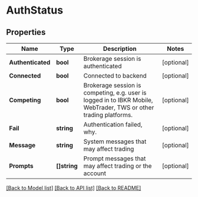 # AuthStatus

## Properties

Name | Type | Description | Notes
------------ | ------------- | ------------- | -------------
**Authenticated** | **bool** | Brokerage session is authenticated | [optional] 
**Connected** | **bool** | Connected to backend | [optional] 
**Competing** | **bool** | Brokerage session is competing, e.g. user is logged in to IBKR Mobile, WebTrader, TWS or other trading platforms. | [optional] 
**Fail** | **string** | Authentication failed, why. | [optional] 
**Message** | **string** | System messages that may affect trading | [optional] 
**Prompts** | **[]string** | Prompt messages that may affect trading or the account | [optional] 

[[Back to Model list]](../README.md#documentation-for-models) [[Back to API list]](../README.md#documentation-for-api-endpoints) [[Back to README]](../README.md)


